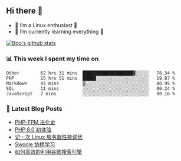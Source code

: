 ## Hi there 👋
* 🔭 I’m a Linux enthusiast 🐧️
* 🏃️ I’m currently learning everything 🏃️

[![Boo's github stats](https://github-readme-stats.vercel.app/api?username=0xAiKang)](https://github.com/anuraghazra/github-readme-stats)

<!-- [![Most Used Langs](https://github-readme-stats.vercel.app/api/top-langs/?username=0xAiKang)](https://github.com/anuraghazra/github-readme-stats) -->

### 📊 This week I spent my time on
<!--START_SECTION:waka-->
```text
Other        62 hrs 31 mins  ███████████████████▓░░░░░   78.34 % 
PHP          15 hrs 51 mins  █████░░░░░░░░░░░░░░░░░░░░   19.87 % 
Markdown     45 mins         ▒░░░░░░░░░░░░░░░░░░░░░░░░   00.95 % 
SQL          11 mins         ░░░░░░░░░░░░░░░░░░░░░░░░░   00.24 % 
JavaScript   7 mins          ░░░░░░░░░░░░░░░░░░░░░░░░░   00.16 % 
```
<!--END_SECTION:waka-->

### 📕 Latest Blog Posts
<!-- BLOG-POST-LIST:START -->
- [PHP-FPM 进化史](https://www.0x2beace.com/the-evolution-of-php-fpm/)
- [PHP 8.0 初体验](https://www.0x2beace.com/php-8-0-first-experience/)
- [记一次 Linux 服务器性能调优](https://www.0x2beace.com/remember-a-Linux-server-performance-tuning/)
- [Swoole 协程学习](https://www.0x2beace.com/swoole-coroutine-learning/)
- [如何高效的利用谷歌搜索引擎](https://www.0x2beace.com/how-to-use-google-search-engine-efficiently/)
<!-- BLOG-POST-LIST:END -->

